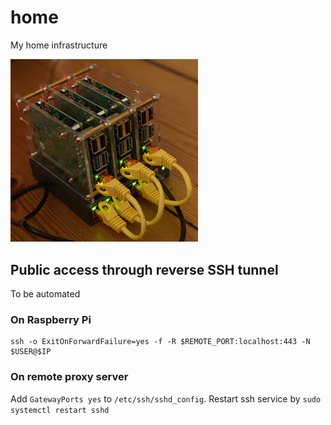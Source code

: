 # home
My home infrastructure

<img src="img/raspi.jpg" width=300>

## Public access through reverse SSH tunnel
To be automated

### On Raspberry Pi
```
ssh -o ExitOnForwardFailure=yes -f -R $REMOTE_PORT:localhost:443 -N $USER@$IP
```

### On remote proxy server
Add `GatewayPorts yes` to `/etc/ssh/sshd_config`. Restart ssh service by `sudo systemctl restart sshd`

